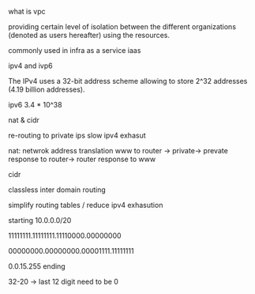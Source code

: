 what is vpc 

providing certain level of isolation between the different organizations (denoted as users hereafter) using the resources. 

commonly used in infra as a service iaas 



ipv4 and ivp6

The IPv4 uses a 32-bit address scheme allowing to store 2^32 addresses (4.19 billion addresses). 

ipv6 3.4 * 10^38


nat & cidr 

re-routing to private ips 
slow ipv4 exhasut 

nat: netwrok address translation
www to router -> private-> prevate response to router-> router response to www 




cidr 

classless inter domain routing 


simplify routing tables / reduce ipv4 exhasution 


starting 10.0.0.0/20

11111111.11111111.11110000.00000000

00000000.00000000.00001111.11111111

0.0.15.255 ending 

32-20 -> last 12 digit need to be 0 
